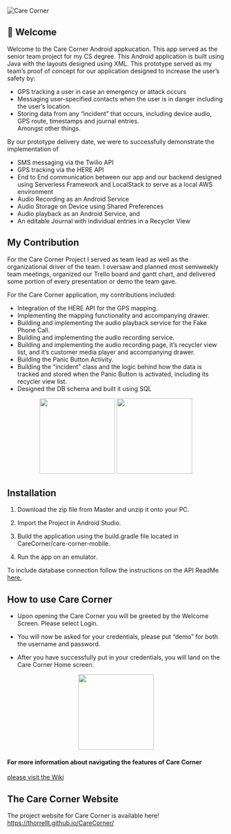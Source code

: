 ![Care Corner](https://user-images.githubusercontent.com/64343445/135701658-101637a6-e21e-4fad-b41a-75edfa8c64c5.png)

## :wave: Welcome
Welcome to the Care Corner Android appkucation. This app served as the senior team project for my CS degree. This Android application is built using Java with the layouts designed using XML. This prototype served as my team’s proof of concept for our application designed to increase the user’s safety by:  
- GPS tracking a user in case an emergency or attack occurs
- Messaging user-specified contacts when the user is in danger including the user’s location.  
- Storing data from any “incident” that occurs, including device audio, GPS route, timestamps and journal entries.    
Amongst other things.

By our prototype delivery date, we were to successfully demonstrate the implementation of
- SMS messaging via the Twilio API
- GPS tracking via the HERE API
- End to End communication between our app and our backend designed using Serverless Framework and LocalStack to serve as a local AWS environment
- Audio Recording as an Android Service
- Audio Storage on Device using Shared Preferences 
- Audio playback as an Android Service, and 
- An editable Journal with individual entries in a Recycler View  

## My Contribution
For the Care Corner Project I served as team lead as well as the organizational driver of the team. I oversaw and planned most semiweekly team meetings, organized our Trello board and gantt chart, and delivered some portion of every presentation or demo the team gave.  

For the Care Corner application, my contributions included:  
- Integration of the HERE API for the GPS mapping.
- Implementing the mapping functionality and accompanying drawer.
- Building and implementing the audio playback service for the Fake Phone Call.
- Building and implementing the audio recording service.
- Building and implementing the audio recording page, it’s recycler view list, and it’s customer media player and accompanying drawer.
- Building the Panic Button Activity.
- Building the “incident” class and the logic behind how the data is tracked and stored when the Panic Button is activated, including its recycler view list.
- Designed the DB schema and built it using SQL  
<div align="center"> 
	<img src="https://user-images.githubusercontent.com/64343445/135740904-425c2144-aa3e-445a-9511-036e51d5c3d2.gif" width="175">
	<img src="https://user-images.githubusercontent.com/64343445/135741004-46473371-b984-46bf-8123-7016653e80d0.gif" width="175">
</div> 
  

## Installation

1. Download the zip file from Master and unzip it onto your PC.

2. Import the Project in Android Studio.

3. Build the application using the build.gradle file located in CareCorner/care-corner-mobile.

4. Run the app on an emulator. 

To include database connection follow the instructions on the API ReadMe [here.](https://github.com/thorrellt/CareCorner/blob/master/care-corner-api/README.md)  


## How to use Care Corner

- Upon opening the Care Corner you will be greeted by the Welcome Screen. Please select Login.

- You will now be asked for your credentials, please put “demo” for both the username and password.

- After you have successfully put in your credentials, you will land on the Care Corner Home screen. 

<div align="center"> 
	<img src="https://user-images.githubusercontent.com/64343445/135739565-f6634799-3071-4da2-a70b-7a5d1b705699.png" width="175">
</div>      

#### For more information about navigating the features of Care Corner  
[please visit the Wiki]( https://github.com/thorrellt/CareCorner/wiki)  
  
  

## The Care Corner Website   
The project website for Care Corner is available here!  
https://thorrellt.github.io/CareCorner/
